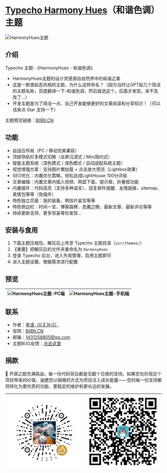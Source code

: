 # [Typecho Harmony Hues](https://www.biibii.cn/ "Harmony Hues 主题")（和谐色调）主题

![HarmonyHues主题](https://www.biibii.cn/usr/themes/HarmonyHues/assets/images/themeImg.webp)

## 介绍

Typecho 主题-《HarmonyHues - 和谐色调》

- HarmonyHues主题的设计灵感源自自然界中的和谐之美
- 这是一款类拟态风格的主题，为什么这样命名？（因为当时让GPT起几个简洁的主题名称，百度翻译一下-和谐色调，然后就选这个，后面才发现，来不及改了...）
- 开发主题是为了简洁一点、自己开发能够更好的文章阅读和分享知识！（可以话来点 Star 支持一下）

主题预览链接：[BIIBII.CN](https://www.biibii.cn/)

## 功能

- 自适应布局（PC / 移动完美兼容）
- 顶部导航栏多模式切换（全屏沉浸式 / Mini简约式）
- 智能主题系统（深色模式 / 浅色模式 / 自动适配系统主题）
- 视觉增强方案：支持图片懒加载 + 点击放大预览（Lightbox效果）
- SEO优化：内置优化策略，轻松达成LightHouse 100分评级
- 文章编辑：内置文章内插入视频、网盘下载、提示框、折叠框功能
- 内置插件：代码高亮（支持多种语言）、回复邮件提醒、友情链接、sitemap、表情包等等（免插件）
- 特色独立页面：我的装备、明信片留言等等
- 特色侧边栏：时间一言、博客路牌、恶魔之眼、最新文章、最新评论等等
- 持续更新支持，更多惊喜等你发现...

## 安装与食用

1. 下载主题压缩包，解压后上传至 Typecho 主题目录（`usr/themes/`）
2. 【重要】把解压后的文件夹重命名为 `HarmonyHues`
3. 登录 Typecho 后台，进入外观管理，启用主题即可
4. 进入主题设置，根据需求进行配置

## 预览

| ![HarmonyHues主题-PC端](https://bu.dusays.com/2025/04/16/67ff2ff0c61c9.png) | ![HarmonyHues主题-手机端](https://bu.dusays.com/2025/04/16/67ff2ff0bc3f7.png) |
| ------------------------------------------------------------------------- | --------------------------------------------------------------------------- |

## 联系

- 作者：[星语（G.E.N.G）](https://www.biibii.cn/about.html)
- 官网：[BIIBII.CN](https://www.biibii.cn/)
- 邮箱：[1431258805@qq.com](mailto:1431258805@qq.com)
- 主题BUG反馈：[点击这里](https://www.biibii.cn/bugfeedback.html)

## 捐款

💖 开源之路充满挑战，每一份代码背后都是无数个日夜的坚持。如果您也珍视这个项目带来的价值，诚邀您以捐赠的方式为项目注入成长能量——您的每一份支持都将转化为更优质的功能、更稳定的维护和更长远的发展。

| ![微信捐赠](./assets/images/wechatQr.webp) | ![支付宝捐赠](./assets/images/alipayQr.webp) |
| ---------------------------------------- | ------------------------------------------ |
